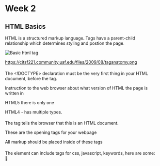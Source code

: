 # Week 2

## HTML Basics

HTML is a structured markup language. Tags have a parent-child relationship which determines styling and postion the page.

![Basic html tag](https://citsf221.community.uaf.edu/files/2009/08/taganatomy.png)

https://citsf221.community.uaf.edu/files/2009/08/taganatomy.png

#### <!DOCTYPE HTML>

The <!DOCTYPE> declaration must be the very first thing in your HTML document, before the <html> tag.

Instruction to the web browser about what version of HTML the page is written in

HTML5 there is only one <!DOCTYPE html>

HTML4 - has multiple types.

<!DOCTYPE HTML PUBLIC "-//W3C//DTD HTML 4.01//EN" "http://www.w3.org/TR/html4/strict.dtd">

<!DOCTYPE HTML PUBLIC "-//W3C//DTD HTML 4.01 Transitional//EN" "http://www.w3.org/TR/html4/loose.dtd">

#### <html></html>

The <html> tag tells the browser that this is an HTML document.

These are the opening tags for your webpage

All markup should be placed inside of these tags

#### <head><head>

The <head> element can include tags for css, javascript, keywords, here are some:
<title>(this element is required in an HTML document), <style>, <base>, <link>, <meta>, <script>, <noscript>

The elements placed in the head tag are meant for browsers to preprocess before loading the rest of the document

<body></body>

The <body> tag defines the document's body.

The <body> element contains all the contents of an HTML document, such as text, hyperlinks, images, tables, lists, etc.

#### Basic HTML Structure

```
<!DOCTYPE html>

<html>

    <head>
        <title>My super awesome website!!!</title>
    </head>

    <body>
        <h1>Hello World!!!!</h1>
    </body>


</html>


```

## Videos

#### Basic HTML syntax

https://www.lynda.com/Web-Development-tutorials/Basic-HTML-syntax/170427/196130-4.html?org=miami.edu

#### Exploring an HTML Document

https://www.lynda.com/Web-Development-tutorials/Exploring-HTML-document/170427/196135-4.html?org=miami.edu

#### HTML and CSS

https://www.lynda.com/Web-Development-tutorials/HTML-CSS/170427/196178-4.html?org=miami.edu

## Intro to javascript

### Structure

#### What is a variable?

A variable is the smallest unit in a programming language. Variables are used as human readable references to numbers, characters, words, sentences, true, and false. 

``` var num = 100; ```

#### What is a function?

A function is a way to group a set of instructions so you can use it throughout your program. Functions can take parameters which are options to make your code more modular.

#### What is a library?

A library is a collection of variables, functions, and objects that work together. Libraries can be composed of one or more files.

#### Printing/Debugging

To find out what your variables are doing throughout your code use:

console.log(VARIABLE);

#### COMMENTS

A comment is a method of documenting your code. This is always useful not only for you, but for others who want to learn your thought process. Comments can also be useful as a debugging tool to take out or test snippets of code without having to make making big changes.

```
//This is a single line comment

/*
This 
is
a
multi-line
Comment
*/
```


#### Using variables and scope

Variables can be declared throughout your program.

Declaring a variable means saying:

```var num = 100; ```

When declaring a variable location of where the variable is declared is important. If a variable is declared with in a function, that variables scope is only available in that function. Meaning you can only use that variable in that function.


